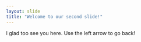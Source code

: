 ```yaml
---
layout: slide
title: "Welcome to our second slide!"
---
```

I glad too see you here.
Use the left arrow to go back!
